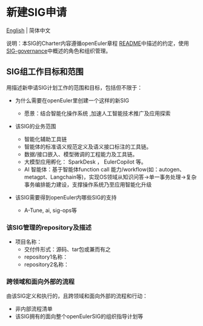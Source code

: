 
# 新建SIG申请
[English](./sig-intelligence.md) | 简体中文


说明：本SIG的Charter内容遵循openEuler章程 [README](/zh/governance/README.md)中描述的约定，使用[SIG-governance](/zh/technical-committee/governance/SIG-governance.md)中概述的角色和组织管理。

## SIG组工作目标和范围

用描述新申请SIG计划工作的范围和目标，包括但不限于：

 - 为什么需要在openEuler里创建一个这样的新SIG 
   - 愿景：结合智能化操作系统 ,加速人工智能技术推广及应用探索
   

 - 该SIG的业务范围 
   - 智能化辅助工具链 
   - 智能体的标准语义规范定义及语义接口标注的工具链。 
   - 数据/接口嵌入、模型微调的工程能力及工具链。 
   - 大模型应用孵化： SparkDesk ， EulerCopilot 等。 
   - AI 智能体：基于智能体function call 能力/workflow(如：autogen、metagpt、Langchain等)，实现OS领域从知识问答->单一事务处理->复杂事务编排能力建设，支撑操作系统乃至应用智能化升级

 - 该SIG需要得到openEuler内哪些SIG的支持 
   - A-Tune, ai, sig-ops等



 ### 该SIG管理的repository及描述

- 项目名称：
  - 交付件形式：源码、tar包或兼而有之
  - repository1名称：
  - repository2名称：


 ### 跨领域和面向外部的流程

 由该SIG定义和执行的，且跨领域和面向外部的流程和行动：

 - 非内部流程清单
 - 该SIG拥有的面向整个openEulerSIG的组织指导计划等


